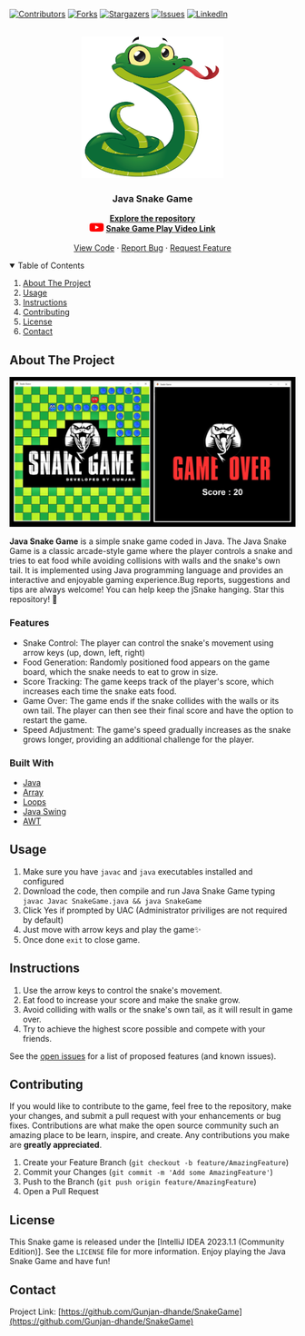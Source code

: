 [![Contributors][contributors-shield]][contributors-url]
[![Forks][forks-shield]][forks-url]
[![Stargazers][stars-shield]][stars-url]
[![Issues][issues-shield]][issues-url]
[![LinkedIn][linkedin-shield]][linkedin-url]
<br />
<br />
<!-- PROJECT LOGO -->

<p align="center">
  <a href="https://github.com/Gunjan-dhande/SnakeGame">
    <img src="src/photos/Logo1.png" alt="Logo" width="250" height="250">
  </a>

  <h3 align="center">Java Snake Game</h3>
  
  <p align="center">
    <a href="https://github.com/Gunjan-dhande/SnakeGame"><strong>Explore the repository </strong></a><br>
      <img src="src/photos/YouTube.png" alt="Logo" width="25" height="15">
    <a href="https://youtu.be/p5yNgzAFZGc"><strong>    Snake Game Play Video Link </strong></a>
    <br />
    <br />
    <a href="https://github.com/Gunjan-dhande/SnakeGame">View Code</a>
    ·
    <a href="https://github.com/Gunjan-dhande/SnakeGame/issues">Report Bug</a>
    ·
    <a href="https://github.com/Gunjan-dhande/SnakeGame/issues">Request Feature</a>
  </p>
</p>

<!-- TABLE OF CONTENTS -->
<details open="open">
  <summary>Table of Contents</summary>
  <ol>
    <li><a href="#about-the-project">About The Project</a></li>
    <li><a href="#usage">Usage</a></li>
    <li><a href="#instructions">Instructions</a></li>
    <li><a href="#contributing">Contributing</a></li>
    <li><a href="#license">License</a></li>
    <li><a href="#contact">Contact</a></li>
  </ol>
</details>

<!-- ABOUT THE PROJECT -->
## About The Project

![jSnake Screenshot](src/photos/Screenshot.jpg)

<b>Java Snake Game</b> is a simple snake game coded in Java.
The Java Snake Game is a classic arcade-style game where the player controls
 a snake and tries to eat food while avoiding collisions with walls and the snake's 
 own tail. It is implemented using Java programming language and provides an 
 interactive and enjoyable gaming experience.Bug reports, suggestions and tips 
are always welcome!
You can help keep the jSnake hanging. Star this repository! 🌟

### Features

* Snake Control: The player can control the snake's movement using arrow keys (up, down, left, right) 
* Food Generation: Randomly positioned food appears on the game board, which the snake needs to eat to grow in size.
* Score Tracking: The game keeps track of the player's score, which increases each time the snake eats food.
* Game Over: The game ends if the snake collides with the walls or its own tail. The player can then see their final score and have the option to restart the game.
* Speed Adjustment: The game's speed gradually increases as the snake grows longer, providing an additional challenge for the player.


### Built With


* [Java](https://en.wikipedia.org/wiki/Java_(programming_language))
* [Array](https://en.wikipedia.org/wiki/Array_(data_structure))
* [Loops](https://en.wikipedia.org/wiki/LOOP_(programming_language))
* [Java Swing](https://en.wikipedia.org/wiki/Swing_(Java))
* [AWT](https://en.wikipedia.org/wiki/Abstract_Window_Toolkit)


<!-- USAGE -->
## Usage
1. Make sure you have `javac` and `java` executables installed and configured
2. Download the code, then compile and run Java Snake Game typing `javac Javac SnakeGame.java && java SnakeGame`
3. Click Yes if prompted by UAC (Administrator priviliges are not required by default)
4. Just move with arrow keys and play the game✨
5. Once done `exit` to close game.


<!-- INTRUCTIONS -->
## Instructions

1. Use the arrow keys to control the snake's movement.
2. Eat food to increase your score and make the snake grow.
3. Avoid colliding with walls or the snake's own tail, as it will result in game over.
4. Try to achieve the highest score possible and compete with your friends.

See the [open issues](https://github.com/Gunjan-dhande/SnakeGame/issues) for a list of proposed features (and known issues).



<!-- CONTRIBUTING -->
## Contributing

If you would like to contribute to the game, feel free to the repository, 
make your changes, and submit a pull request with your enhancements or bug 
fixes. Contributions are what make the open source community such an amazing 
place to be learn, inspire, and create. Any contributions you make are 
**greatly appreciated**.

1. Create your Feature Branch (`git checkout -b feature/AmazingFeature`)
2. Commit your Changes (`git commit -m 'Add some AmazingFeature'`)
3. Push to the Branch (`git push origin feature/AmazingFeature`)
4. Open a Pull Request



<!-- LICENSE -->
## License

This Snake game is released under the [IntelliJ IDEA 2023.1.1 (Community Edition)]. See the `LICENSE` file for more information.
Enjoy playing the Java Snake Game and have fun!


<!-- CONTACT -->
## Contact

Project Link: [https://github.com/Gunjan-dhande/SnakeGame](https://github.com/Gunjan-dhande/SnakeGame)


<!-- MARKDOWN LINKS & IMAGES -->
<!-- https://www.markdownguide.org/basic-syntax/#reference-style-links -->
[contributors-shield]: https://img.shields.io/github/contributors/jihedkdiss/jSnake.svg?style=for-the-badge
[contributors-url]: https://github.com/Gunjan-dhande/SnakeGame/graphs/contributors
[forks-shield]: https://img.shields.io/github/forks/jihedkdiss/jSnake.svg?style=for-the-badge
[forks-url]: https://github.com/Gunjan-dhande/SnakeGame/network/members
[stars-shield]: https://img.shields.io/github/stars/jihedkdiss/jSnake.svg?style=for-the-badge
[stars-url]: https://github.com/Gunjan-dhande/SnakeGame/stargazers
[issues-shield]: https://img.shields.io/github/issues/jihedkdiss/jSnake.svg?style=for-the-badge
[issues-url]: https://github.com/Gunjan-dhande/SnakeGame/issues
[linkedin-shield]: https://img.shields.io/badge/-LinkedIn-black.svg?style=for-the-badge&logo=linkedin&colorB=555
[linkedin-url]: https://www.linkedin.com/in/gunjan-dhande

